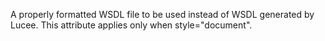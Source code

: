 A properly formatted WSDL file to be used instead of
WSDL generated by Lucee.
This attribute applies only when style="document".